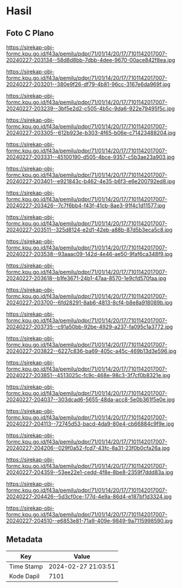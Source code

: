 # Hasil

## Foto C Plano

https://sirekap-obj-formc.kpu.go.id/f43a/pemilu/pdpr/71/01/14/20/17/7101142017007-20240227-203134--58d8d8bb-7dbb-4dee-9670-00ace842f8ea.jpg

https://sirekap-obj-formc.kpu.go.id/f43a/pemilu/pdpr/71/01/14/20/17/7101142017007-20240227-203201--380e9f26-df79-4b81-96cc-3167e6da969f.jpg

https://sirekap-obj-formc.kpu.go.id/f43a/pemilu/pdpr/71/01/14/20/17/7101142017007-20240227-203239--3bf5e2d2-c505-4b5c-9da6-922e79495f5c.jpg

https://sirekap-obj-formc.kpu.go.id/f43a/pemilu/pdpr/71/01/14/20/17/7101142017007-20240227-203305--612b923e-b303-4f65-b06e-c71423488204.jpg

https://sirekap-obj-formc.kpu.go.id/f43a/pemilu/pdpr/71/01/14/20/17/7101142017007-20240227-203331--45100190-d505-4bce-9357-c5b3ae23a903.jpg

https://sirekap-obj-formc.kpu.go.id/f43a/pemilu/pdpr/71/01/14/20/17/7101142017007-20240227-203401--e921843c-b462-4e35-b6f3-e6e200792ed8.jpg

https://sirekap-obj-formc.kpu.go.id/f43a/pemilu/pdpr/71/01/14/20/17/7101142017007-20240227-203426--7c7f6bb4-f43f-41cb-8ae3-91f4c1d11577.jpg

https://sirekap-obj-formc.kpu.go.id/f43a/pemilu/pdpr/71/01/14/20/17/7101142017007-20240227-203511--325d8124-e2d1-42eb-a88b-87d5b3eca5c8.jpg

https://sirekap-obj-formc.kpu.go.id/f43a/pemilu/pdpr/71/01/14/20/17/7101142017007-20240227-203538--93aaac09-142d-4e46-ae50-9faf6ca348f9.jpg

https://sirekap-obj-formc.kpu.go.id/f43a/pemilu/pdpr/71/01/14/20/17/7101142017007-20240227-203618--b1fe3671-24b1-47aa-8570-1e9cfd570faa.jpg

https://sirekap-obj-formc.kpu.go.id/f43a/pemilu/pdpr/71/01/14/20/17/7101142017007-20240227-203700--6fd28291-8ab6-4813-8cf4-b8e8a918089b.jpg

https://sirekap-obj-formc.kpu.go.id/f43a/pemilu/pdpr/71/01/14/20/17/7101142017007-20240227-203735--c91a50bb-92be-4929-a237-fa095c1a3772.jpg

https://sirekap-obj-formc.kpu.go.id/f43a/pemilu/pdpr/71/01/14/20/17/7101142017007-20240227-203822--6227c836-ba69-405c-a45c-469b13d3e596.jpg

https://sirekap-obj-formc.kpu.go.id/f43a/pemilu/pdpr/71/01/14/20/17/7101142017007-20240227-203851--4513025c-fc9c-468e-98c3-3f7cf0b8321e.jpg

https://sirekap-obj-formc.kpu.go.id/f43a/pemilu/pdpr/71/01/14/20/17/7101142017007-20240227-204037--303dcad6-5655-48da-acc8-5e0b361f5e0e.jpg

https://sirekap-obj-formc.kpu.go.id/f43a/pemilu/pdpr/71/01/14/20/17/7101142017007-20240227-204113--72745d53-bacd-4da9-80e4-cb66884c9f9e.jpg

https://sirekap-obj-formc.kpu.go.id/f43a/pemilu/pdpr/71/01/14/20/17/7101142017007-20240227-204206--029f0a52-fcd7-43fc-8a31-23f0b0cfa26a.jpg

https://sirekap-obj-formc.kpu.go.id/f43a/pemilu/pdpr/71/01/14/20/17/7101142017007-20240227-204359--53ee22e1-cedd-4f8e-8be8-2359f7ddd83a.jpg

https://sirekap-obj-formc.kpu.go.id/f43a/pemilu/pdpr/71/01/14/20/17/7101142017007-20240227-204426--5d3cf0ce-177d-4e9a-86d4-e187bf1d3324.jpg

https://sirekap-obj-formc.kpu.go.id/f43a/pemilu/pdpr/71/01/14/20/17/7101142017007-20240227-204510--e6853e81-71a9-409e-9849-9a7115998590.jpg


## Metadata

| Key        | Value               |
| ---------- | ------------------- |
| Time Stamp | 2024-02-27 21:03:51 |
| Kode Dapil | 7101                |




